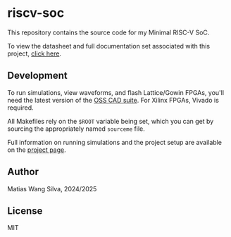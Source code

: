 # riscv-soc

This repository contains the source code for my Minimal RISC-V SoC.

To view the datasheet and full documentation set associated with this project,
[click here](https://matiasilva.github.io/riscv-soc).

## Development

To run simulations, view waveforms, and flash Lattice/Gowin FPGAs, you'll need
the latest version of the [OSS CAD suite](https://github.com/YosysHQ/oss-cad-suite-build). For Xilinx FPGAs, Vivado is required.

All Makefiles rely on the `$ROOT` variable being set, which you can get by
sourcing the appropriately named `sourceme` file.

Full information on running simulations and the project setup are available on
the [project page](https://matiasilva.github.io/riscv-soc/tools.html).

## Author

Matias Wang Silva, 2024/2025

## License

MIT
